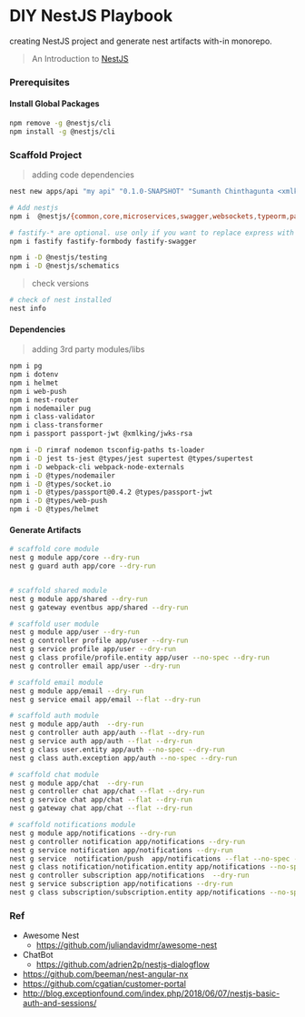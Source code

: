 # DIY NestJS Playbook

creating NestJS project and generate nest artifacts with-in monorepo.

> An Introduction to [NestJS](https://www.joshmorony.com/an-introduction-to-nestjs-for-ionic-developers/)

### Prerequisites

#### Install Global Packages

```bash
npm remove -g @nestjs/cli
npm install -g @nestjs/cli
```

### Scaffold Project

> adding code dependencies

```bash
nest new apps/api "my api" "0.1.0-SNAPSHOT" "Sumanth Chinthagunta <xmlking@gmail.com>" -d

# Add nestjs
npm i  @nestjs/{common,core,microservices,swagger,websockets,typeorm,passport,elasticsearch}

# fastify-* are optional. use only if you want to replace express with fastify
npm i fastify fastify-formbody fastify-swagger

npm i -D @nestjs/testing
npm i -D @nestjs/schematics
```

> check versions

```bash
# check of nest installed
nest info
```

#### Dependencies

> adding 3rd party modules/libs

```bash
npm i pg
npm i dotenv
npm i helmet
npm i web-push
npm i nest-router
npm i nodemailer pug
npm i class-validator
npm i class-transformer
npm i passport passport-jwt @xmlking/jwks-rsa

npm i -D rimraf nodemon tsconfig-paths ts-loader
npm i -D jest ts-jest @types/jest supertest @types/supertest
npm i -D webpack-cli webpack-node-externals
npm i -D @types/nodemailer
npm i -D @types/socket.io
npm i -D @types/passport@0.4.2 @types/passport-jwt
npm i -D @types/web-push
npm i -D @types/helmet
```

#### Generate Artifacts

```bash
# scaffold core module
nest g module app/core --dry-run
nest g guard auth app/core --dry-run


# scaffold shared module
nest g module app/shared --dry-run
nest g gateway eventbus app/shared --dry-run

# scaffold user module
nest g module app/user --dry-run
nest g controller profile app/user --dry-run
nest g service profile app/user --dry-run
nest g class profile/profile.entity app/user --no-spec --dry-run
nest g controller email app/user --dry-run

# scaffold email module
nest g module app/email --dry-run
nest g service email app/email --flat --dry-run

# scaffold auth module
nest g module app/auth  --dry-run
nest g controller auth app/auth --flat --dry-run
nest g service auth app/auth --flat --dry-run
nest g class user.entity app/auth --no-spec --dry-run
nest g class auth.exception app/auth --no-spec --dry-run

# scaffold chat module
nest g module app/chat  --dry-run
nest g controller chat app/chat --flat --dry-run
nest g service chat app/chat --flat --dry-run
nest g gateway chat app/chat --flat --dry-run

# scaffold notifications module
nest g module app/notifications --dry-run
nest g controller notification app/notifications --dry-run
nest g service notification app/notifications --dry-run
nest g service  notification/push  app/notifications --flat --no-spec --dry-run
nest g class notification/notification.entity app/notifications --no-spec --dry-run
nest g controller subscription app/notifications  --dry-run
nest g service subscription app/notifications --dry-run
nest g class subscription/subscription.entity app/notifications --no-spec --dry-run
```

### Ref

- Awesome Nest
  - https://github.com/juliandavidmr/awesome-nest
- ChatBot
  - https://github.com/adrien2p/nestjs-dialogflow
- https://github.com/beeman/nest-angular-nx
- https://github.com/cgatian/customer-portal
- http://blog.exceptionfound.com/index.php/2018/06/07/nestjs-basic-auth-and-sessions/
